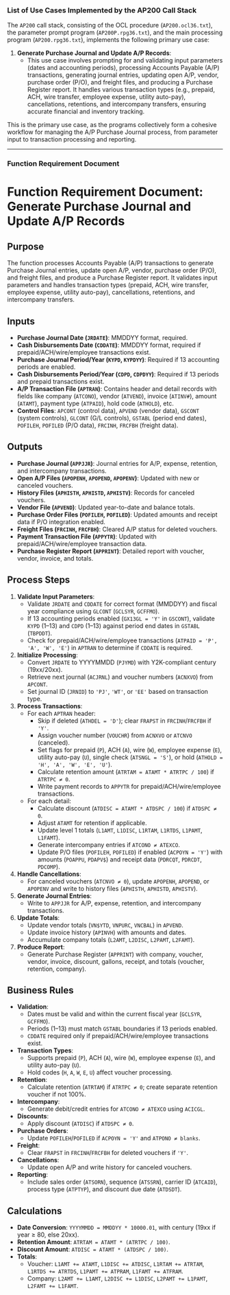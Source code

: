 ### List of Use Cases Implemented by the AP200 Call Stack

The `AP200` call stack, consisting of the OCL procedure (`AP200.ocl36.txt`), the parameter prompt program (`AP200P.rpg36.txt`), and the main processing program (`AP200.rpg36.txt`), implements the following primary use case:

1. **Generate Purchase Journal and Update A/P Records**:
   - This use case involves prompting for and validating input parameters (dates and accounting periods), processing Accounts Payable (A/P) transactions, generating journal entries, updating open A/P, vendor, purchase order (P/O), and freight files, and producing a Purchase Register report. It handles various transaction types (e.g., prepaid, ACH, wire transfer, employee expense, utility auto-pay), cancellations, retentions, and intercompany transfers, ensuring accurate financial and inventory tracking.

This is the primary use case, as the programs collectively form a cohesive workflow for managing the A/P Purchase Journal process, from parameter input to transaction processing and reporting.

---

### Function Requirement Document



# Function Requirement Document: Generate Purchase Journal and Update A/P Records

## Purpose
The function processes Accounts Payable (A/P) transactions to generate Purchase Journal entries, update open A/P, vendor, purchase order (P/O), and freight files, and produce a Purchase Register report. It validates input parameters and handles transaction types (prepaid, ACH, wire transfer, employee expense, utility auto-pay), cancellations, retentions, and intercompany transfers.

## Inputs
- **Purchase Journal Date (`JRDATE`)**: MMDDYY format, required.
- **Cash Disbursements Date (`CDDATE`)**: MMDDYY format, required if prepaid/ACH/wire/employee transactions exist.
- **Purchase Journal Period/Year (`KYPD`, `KYPDYY`)**: Required if 13 accounting periods are enabled.
- **Cash Disbursements Period/Year (`CDPD`, `CDPDYY`)**: Required if 13 periods and prepaid transactions exist.
- **A/P Transaction File (`APTRAN`)**: Contains header and detail records with fields like company (`ATCONO`), vendor (`ATVEND`), invoice (`ATINV#`), amount (`ATAMT`), payment type (`ATPAID`), hold code (`ATHOLD`), etc.
- **Control Files**: `APCONT` (control data), `APVEND` (vendor data), `GSCONT` (system controls), `GLCONT` (G/L controls), `GSTABL` (period end dates), `POFILEH`, `POFILED` (P/O data), `FRCINH`, `FRCFBH` (freight data).

## Outputs
- **Purchase Journal (`APPJJR`)**: Journal entries for A/P, expense, retention, and intercompany transactions.
- **Open A/P Files (`APOPENH`, `APOPEND`, `APOPENV`)**: Updated with new or canceled vouchers.
- **History Files (`APHISTH`, `APHISTD`, `APHISTV`)**: Records for canceled vouchers.
- **Vendor File (`APVEND`)**: Updated year-to-date and balance totals.
- **Purchase Order Files (`POFILEH`, `POFILED`)**: Updated amounts and receipt data if P/O integration enabled.
- **Freight Files (`FRCINH`, `FRCFBH`)**: Cleared A/P status for deleted vouchers.
- **Payment Transaction File (`APPYTR`)**: Updated with prepaid/ACH/wire/employee transaction data.
- **Purchase Register Report (`APPRINT`)**: Detailed report with voucher, vendor, invoice, and totals.

## Process Steps
1. **Validate Input Parameters**:
   - Validate `JRDATE` and `CDDATE` for correct format (MMDDYY) and fiscal year compliance using `GLCONT` (`GCLSYR`, `GCFFMO`).
   - If 13 accounting periods enabled (`GX13GL = 'Y'` in `GSCONT`), validate `KYPD` (1–13) and `CDPD` (1–13) against period end dates in `GSTABL` (`TBPDDT`).
   - Check for prepaid/ACH/wire/employee transactions (`ATPAID = 'P', 'A', 'W', 'E'`) in `APTRAN` to determine if `CDDATE` is required.
2. **Initialize Processing**:
   - Convert `JRDATE` to YYYYMMDD (`PJYMD`) with Y2K-compliant century (19xx/20xx).
   - Retrieve next journal (`ACJRNL`) and voucher numbers (`ACNXVO`) from `APCONT`.
   - Set journal ID (`JRNID`) to `'PJ'`, `'WT'`, or `'EE'` based on transaction type.
3. **Process Transactions**:
   - For each `APTRAN` header:
     - Skip if deleted (`ATHDEL = 'D'`); clear `FRAPST` in `FRCINH`/`FRCFBH` if `'Y'`.
     - Assign voucher number (`VOUCHR`) from `ACNXVO` or `ATCNVO` (canceled).
     - Set flags for prepaid (`P`), ACH (`A`), wire (`W`), employee expense (`E`), utility auto-pay (`U`), single check (`ATSNGL = 'S'`), or hold (`ATHOLD = 'H', 'A', 'W', 'E', 'U'`).
     - Calculate retention amount (`ATRTAM = ATAMT * ATRTPC / 100`) if `ATRTPC ≠ 0`.
     - Write payment records to `APPYTR` for prepaid/ACH/wire/employee transactions.
   - For each detail:
     - Calculate discount (`ATDISC = ATAMT * ATDSPC / 100`) if `ATDSPC ≠ 0`.
     - Adjust `ATAMT` for retention if applicable.
     - Update level 1 totals (`L1AMT`, `L1DISC`, `L1RTAM`, `L1RTDS`, `L1PAMT`, `L1FAMT`).
     - Generate intercompany entries if `ATCONO ≠ ATEXCO`.
     - Update P/O files (`POFILEH`, `POFILED`) if enabled (`ACPOYN = 'Y'`) with amounts (`POAPPU`, `PDAPV$`) and receipt data (`PDRCQT`, `PDRCDT`, `PDCOMP`).
4. **Handle Cancellations**:
   - For canceled vouchers (`ATCNVO ≠ 0`), update `APOPENH`, `APOPEND`, or `APOPENV` and write to history files (`APHISTH`, `APHISTD`, `APHISTV`).
5. **Generate Journal Entries**:
   - Write to `APPJJR` for A/P, expense, retention, and intercompany transactions.
6. **Update Totals**:
   - Update vendor totals (`VN$YTD`, `VNPURC`, `VNCBAL`) in `APVEND`.
   - Update invoice history (`APINVH`) with amounts and dates.
   - Accumulate company totals (`L2AMT`, `L2DISC`, `L2PAMT`, `L2FAMT`).
7. **Produce Report**:
   - Generate Purchase Register (`APPRINT`) with company, voucher, vendor, invoice, discount, gallons, receipt, and totals (voucher, retention, company).

## Business Rules
- **Validation**:
  - Dates must be valid and within the current fiscal year (`GCLSYR`, `GCFFMO`).
  - Periods (1–13) must match `GSTABL` boundaries if 13 periods enabled.
  - `CDDATE` required only if prepaid/ACH/wire/employee transactions exist.
- **Transaction Types**:
  - Supports prepaid (`P`), ACH (`A`), wire (`W`), employee expense (`E`), and utility auto-pay (`U`).
  - Hold codes (`H`, `A`, `W`, `E`, `U`) affect voucher processing.
- **Retention**:
  - Calculate retention (`ATRTAM`) if `ATRTPC ≠ 0`; create separate retention voucher if not 100%.
- **Intercompany**:
  - Generate debit/credit entries for `ATCONO ≠ ATEXCO` using `ACICGL`.
- **Discounts**:
  - Apply discount (`ATDISC`) if `ATDSPC ≠ 0`.
- **Purchase Orders**:
  - Update `POFILEH`/`POFILED` if `ACPOYN = 'Y'` and `ATPONO ≠ blanks`.
- **Freight**:
  - Clear `FRAPST` in `FRCINH`/`FRCFBH` for deleted vouchers if `'Y'`.
- **Cancellations**:
  - Update open A/P and write history for canceled vouchers.
- **Reporting**:
  - Include sales order (`ATSORN`), sequence (`ATSSRN`), carrier ID (`ATCAID`), process type (`ATPTYP`), and discount due date (`ATDSDT`).

## Calculations
- **Date Conversion**: `YYYYMMDD = MMDDYY * 10000.01`, with century (19xx if year ≥ 80, else 20xx).
- **Retention Amount**: `ATRTAM = ATAMT * (ATRTPC / 100)`.
- **Discount Amount**: `ATDISC = ATAMT * (ATDSPC / 100)`.
- **Totals**:
  - Voucher: `L1AMT += ATAMT`, `L1DISC += ATDISC`, `L1RTAM += ATRTAM`, `L1RTDS += ATRTDS`, `L1PAMT += ATPRAM`, `L1FAMT += ATFRAM`.
  - Company: `L2AMT += L1AMT`, `L2DISC += L1DISC`, `L2PAMT += L1PAMT`, `L2FAMT += L1FAMT`.

